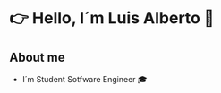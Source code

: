 # :point_right: Hello, I´m Luis Alberto 👋

## About me

- I´m Student Sotfware Engineer :mortar_board:





<!--
**Luu92/Luu92** is a ✨ _special_ ✨ repository because its `README.md` (this file) appears on your GitHub profile.


Here are some ideas to get you started:
-
- 🔭 I’m currently working on ...
- 🌱 I’m currently learning Angular
- 👯 I’m looking to collaborate on ...
- 🤔 I’m looking for help with ...
- 💬 Ask me about ...
- 📫 How to reach me: ...
- 😄 Pronouns: ...
- ⚡ Fun fact: ...
-->
